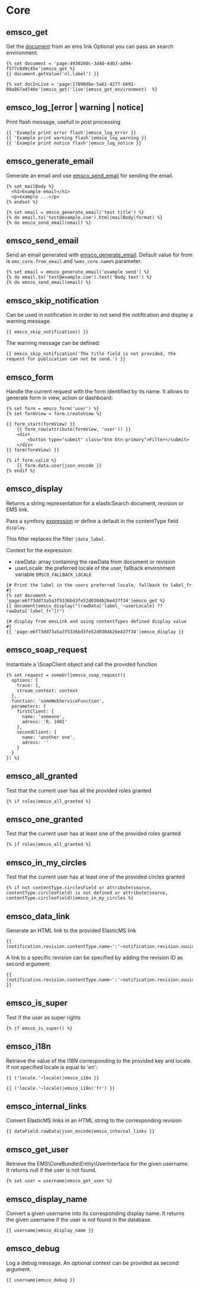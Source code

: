 # Core

## emsco_get
Get the [document](https://github.com/ems-project/elasticms/blob/HEAD/EMS/common-bundle/src/Elasticsearch/Document/DocumentInterface.php) from an ems link
Optional you can pass an search environment.

```twig
{% set document = 'page:4930260c-3d40-4db3-ad94-f577c8d9c45e'|emsco_get %}
{{ document.getValue('nl.label') }}

{% set docInLive = 'page:17090dbe-5a61-4277-b691-08a867ad740e'|emsco_get('live'|emsco_get_environment)  %}
```


## emsco_log_[error | warning | notice]
Print flash message, usefull in post processing
```twig
{{ 'Example print error flash'|emsco_log_error }}
{{ 'Example print warning flash'|emsco_log_warning }}
{{ 'Example print notice flash'|emsco_log_notice }}
```
## emsco_generate_email
Generate an email and use [emsco_send_email](#emsco_send_email) for sending the email.
```twig
{% set mailBody %}
  <h1>Example email</h1>
  <p>example ...</p>
{% endset %}

{% set email = emsco_generate_email('test title') %}
{% do email.to('test@example.com').html(mailBody|format) %}
{% do emsco_send_email(email) %}
```

## emsco_send_email
Send an email generated with [emsco_generate_email](#emsco_generate_email).
Default value for from is `ems_core.from_email` and `%ems_core.name%` parameter.

```twig
{% set email = emsco_generate_email('example send') %}
{% do email.to('test@example.com').text('Body text') %}
{% do emsco_send_email(email) %}
```

## emsco_skip_notification
Can be used in notification in order to not send the notification and display a warning message.

```twig
{{ emsco_skip_notification() }}
```
The warning message can be defined:

```twig
{{ emsco_skip_notification('The title field is not provided, the request for publication can not be send.') }}
```

## emsco_form

Handle the current request with the form identified by its name. It allows to generate form in view, action or dashboard:

```twig
{% set form = emsco_form('user') %}
{% set formView = form.createView %}

{{ form_start(formView) }}
    {{ form_row(attribute(formView, 'user')) }}
    <div>
        <button type="submit" class="btm btn-primary">Filter</submit>
    </div>
{{ form(formView) }}

{% if form.valid %}
    {{ form.data.user|json_encode }}
{% endif %}
```

## emsco_display

Returns a string representation for a elasticSearch document, revision or EMS link.

Pass a symfony [expression](https://symfony.com/doc/current/components/expression_language.html) or define a default in the contentType field `display`.

This filter replaces the filter `|data_label`.

Context for the expression: 
- rawData: array containing the rawData from document or revision
- userLocale: the preferred locale of the user, fallback environment variable `EMSCO_FALLBACK_LOCALE`

```twig
{# Print the label in the users preferred locale, fallback to label_fr #}
{% set document = 'page:e6f73dd73a5a3f5336bd3fe52d0304b26e437f34'|emsco_get %}
{{ document|emsco_display("(rawData['label_'~userLocale] ?? rawData['label_fr'])")

{# display from emsLink and using contentTypes defined display value #}
{{ 'page:e6f73dd73a5a3f5336bd3fe52d0304b26e437f34'|emsco_display }}
```

## emsco_soap_request

Instantiate a \SoapClient object and call the provided function

```twig
{% set request = someUrl|emsco_soap_request({
  options: {
    trace: 1,
    stream_context: context
  },
  function: 'someWebServiceFunction',
  parameters: {
    firstClient: {
      name: 'someone',
      adress: 'R. 1001'
    },
    secondClient: {
      name: 'another one',
      adress: ''
    }
  }
}) %}
```

## emsco_all_granted

Test that the current user has all the provided roles granted

```twig
{% if roles|emsco_all_granted %}
```

## emsco_one_granted

Test that the current user has at least one of the provided roles granted

```twig
{% if roles|emsco_all_granted %}
```

## emsco_in_my_circles

Test that the current user has at least one of the provided circles granted

```twig
{% if not contentType.circlesField or attribute(source, contentType.circlesField) is not defined or attribute(source, contentType.circlesField)|emsco_in_my_circles %}
```

## emsco_data_link

Generate an HTML link to the provided ElasticMS link 

```twig
{{ (notification.revision.contentType.name~':'~notification.revision.ouuid)|emsco_data_link}}
```

A link to a specific revision can be specified by adding the revision ID as second argument:

```twig
{{ (notification.revision.contentType.name~':'~notification.revision.ouuid)|emsco_data_link(notification.revision.id) }}
```

## emsco_is_super

Test if the user as super rights

```twig
{% if emsco_is_super() %}
```

## emsco_i18n

Retrieve the value of the I18N corresponding to the provided key and locale. If not specified locale is equal to 'en': 

```twig
{{ ('locale.'~locale)|emsco_i18n }}
```

```twig
{{ ('locale.'~locale)|emsco_i18n('fr') }}
```


## emsco_internal_links

Convert ElasticMS links in an HTML string to the corresponding revision

```twig
{{ dataField.rawData|json_encode|emsco_internal_links }}
```


## emsco_get_user

Retrieve the EMS\CoreBundle\Entity\UserInterface for the given username. It returns null if the user is not found.

```twig
{% set user = username|emsco_get_user %}
```


## emsco_display_name

Convert a given username into its corresponding display name. It returns the given username if the user is not found in the database.

```twig
{{ username|emsco_display_name }}
```


## emsco_debug

Log a debug message. An optional context can be provided as second argument.

```twig
{{ username|emsco_debug }}
```
